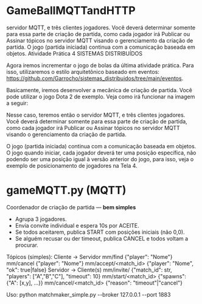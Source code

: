 # GameBallMQTTandHTTP
servidor MQTT, e trẽs clientes jogadores. Você deverá determinar somente para essa parte de criação de partida, como cada jogador irá Publicar ou Assinar tópicos no servidor MQTT visando o gerenciamento da criação de partida.  O jogo (partida iniciada) continua com a comunicação baseada em objetos. 
Atividade Prática 4
SISTEMAS DISTRIBUÍDOS

Agora iremos incrementar o jogo de bolas da última atividade prática. Para isso, utilizaremos o estilo arquitetônico baseado em eventos: https://github.com/Garrocho/sistemas_distribuidos/tree/main/eventos. 

Basicamente, iremos desenvolver a mecânica de criação de partida. Você pode utilizar o jogo Dota 2 de exemplo. Veja como irá funcionar na imagem a seguir:



Nesse caso, teremos então o servidor MQTT, e trẽs clientes jogadores. Você deverá determinar somente para essa parte de criação de partida, como cada jogador irá Publicar ou Assinar tópicos no servidor MQTT visando o gerenciamento da criação de partida.

O jogo (partida iniciada) continua com a comunicação baseada em objetos. O jogo quando iniciar, cada jogador deverá ter uma posição específica, não podendo ser uma posição igual à versão anterior do jogo, para isso, veja o exemplo de posicionamento de jogadores na Tela 4.


 gameMQTT.py (MQTT)
 =============================
 Coordenador de criação de partida — **bem simples**
 - Agrupa 3 jogadores.
 - Envia convite individual e espera 10s por ACEITE.
 - Se todos aceitarem, publica START com posições iniciais (não 0,0).
 - Se alguém recusar ou der timeout, publica CANCEL e todos voltam a procurar.

 Tópicos (simples):
 Cliente -> Servidor
 mm/find {"player": "Nome"}
 mm/cancel {"player": "Nome"}
 mm/accept/<match_id> {"player": "Nome", "ok": true|false}
 Servidor -> Cliente(s)
 mm/invite/<player> {"match_id": str, "players": ["A","B","C"], "timeout": 10}
mm/start/<match_id> {"spawns": {"A": [x,y], ...}}
 mm/cancel/<match_id> {"reason": "timeout"|"cancel"}

 Uso:
 python matchmaker_simple.py --broker 127.0.0.1 --port 1883
